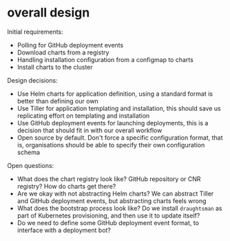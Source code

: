 # overall design

Initial requirements:
- Polling for GitHub deployment events
- Download charts from a registry
- Handling installation configuration from a configmap to charts
- Install charts to the cluster

Design decisions:
- Use Helm charts for application definition, using a standard format is better than defining our own
- Use Tiller for application templating and installation, this should save us replicating effort on templating and installation
- Use GitHub deployment events for launching deployments, this is a decision that should fit in with our overall workflow
- Open source by default. Don't force a specific configuration format, that is, organisations should be able to specify their own configuration schema

Open questions:
- What does the chart registry look like? GitHub repository or CNR registry? How do charts get there?
- Are we okay with not abstracting Helm charts? We can abstract Tiller and GitHub deployment events, but abstracting charts feels wrong
- What does the bootstrap process look like? Do we install `draughtsman` as part of Kubernetes provisioning, and then use it to update itself?
- Do we need to define some GitHub deployment event format, to interface with a deployment bot?

